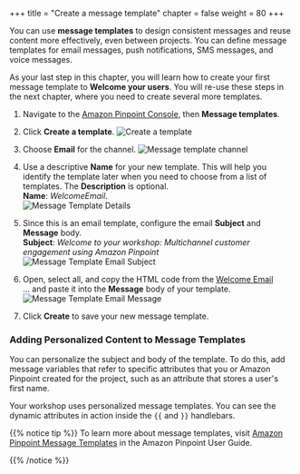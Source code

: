 +++
title = "Create a message template"
chapter = false
weight = 80
+++

You can use **message templates** to design consistent messages and reuse content more effectively, even between projects. You can define message templates for email messages, push notifications, SMS messages, and voice messages.

As your last step in this chapter, you will learn how to create your first message template to **Welcome your users**. You will re-use these steps in the next chapter, where you need to create several more templates.

1. Navigate to the [Amazon Pinpoint Console](https://console.aws.amazon.com/pinpoint/), then **Message templates**.

1. Click **Create a template**.
![Create a template](/images/create-a-message-template.png)

1. Choose **Email** for the channel.
![Message template channel](/images/message-template-channel.png)

1. Use a descriptive **Name** for your new template. This will help you identify the template later when you need to choose from a list of templates. The **Description** is optional.  
**Name**: *WelcomeEmail*.  
![Message Template Details](/images/message-template-details.png)

1. Since this is an email template, configure the email **Subject** and **Message** body.  
**Subject**: *Welcome to your workshop: Multichannel customer engagement using Amazon Pinpoint*  
![Message Template Email Subject](/images/message-template-email-subject.png)

1. Open, select all, and copy the HTML code from the [Welcome Email](/email-templates/welcome-email.txt)  
... and paste it into the **Message** body of your template.
![Message Template Email Message](/images/message-template-email-message.png)

1. Click **Create** to save your new message template.

### Adding Personalized Content to Message Templates

You can personalize the subject and body of the template. To do this, add message variables that refer to specific attributes that you or Amazon Pinpoint created for the project, such as an attribute that stores a user's first name.

Your workshop uses personalized message templates. You can see the dynamic attributes in action inside the `{{` and `}}` handlebars.


{{% notice tip %}}
To learn more about message templates, visit [Amazon Pinpoint Message Templates](https://docs.aws.amazon.com/pinpoint/latest/userguide/messages-templates.html) in the Amazon Pinpoint User Guide.

{{% /notice %}}
